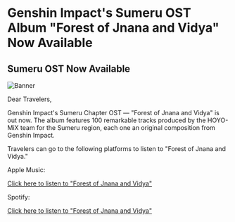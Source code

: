 # Genshin Impact's Sumeru OST Album "Forest of Jnana and Vidya" Now Available
## Sumeru OST Now Available
![Banner](https://sdk.hoyoverse.com/upload/ann/2022/10/17/5ea2e8ea907ecf1f0e5cb523b6f9adbb_1958322631487994952.jpg)

Dear Travelers,

Genshin Impact's Sumeru Chapter OST — "Forest of Jnana and Vidya" is out now. The album features 100 remarkable tracks produced by the HOYO-MiX team for the Sumeru region, each one an original composition from Genshin Impact.

Travelers can go to the following platforms to listen to "Forest of Jnana and Vidya."

Apple Music:

[Click here to listen to "Forest of Jnana and Vidya"](https://music.apple.com/us/album/1649505206)

Spotify:

[Click here to listen to "Forest of Jnana and Vidya"](http://open.spotify.com/album/2P7SmTlPHLZxnvQZOMIGyr)
